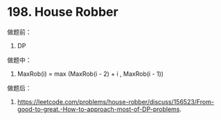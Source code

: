 # 198. House Robber

做题前：

1. DP



做题中：

1. MaxRob(i) = max (MaxRob(i - 2) + i , MaxRob(i - 1))



做题后：

1. https://leetcode.com/problems/house-robber/discuss/156523/From-good-to-great.-How-to-approach-most-of-DP-problems.

